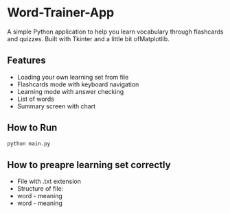 # Word-Trainer-App
A simple Python application to help you learn vocabulary through flashcards and quizzes. Built with Tkinter and a little bit ofMatplotlib.

## Features
- Loading your own learning set from file
- Flashcards mode with keyboard navigation
- Learning mode with answer checking
- List of words
- Summary screen with chart

## How to Run
```bash
python main.py
```

## How to preapre learning set correctly
- File with .txt extension
- Structure of file:
- word - meaning
- word - meaning

